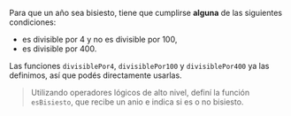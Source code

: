 Para que un año sea bisiesto, tiene que cumplirse **alguna** de las siguientes condiciones:

* es divisible por 4 y no es divisible por 100,
* es divisible por 400.

Las funciones `divisiblePor4`, `divisiblePor100` y `divisiblePor400` ya las definimos, así que podés directamente usarlas.

> Utilizando operadores lógicos de alto nivel, definí la función `esBisiesto`, que recibe un anio e indica si es o no bisiesto.